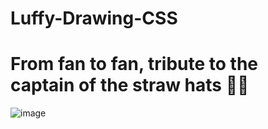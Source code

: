 # Luffy-Drawing-CSS
# From fan to fan, tribute to the captain of the straw hats 🏴‍☠️
![image](https://user-images.githubusercontent.com/94203956/175757524-a8b491fd-4de3-44fa-b1a5-3e8f3f8c0265.png)
